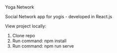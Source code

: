 Yoga Network

Social Network app for yogis - developed in React.js

View project locally:
  1. Clone repo
  2. Run command: npm install
  3. Run command: npm run serve
